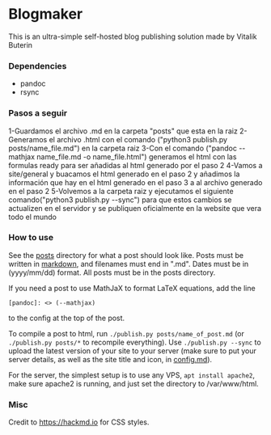 # Blogmaker

This is an ultra-simple self-hosted blog publishing solution made by Vitalik Buterin

### Dependencies

* pandoc
* rsync

### Pasos a seguir
1-Guardamos el archivo .md en la carpeta "posts" que esta en la raiz
2-Generamos el archivo .html con el comando ("python3 publish.py posts/name_file.md") en la carpeta raiz
3-Con el comando ("pandoc --mathjax name_file.md -o name_file.html") generamos el html con las formulas ready para ser añadidas al html generado por el paso 2
4-Vamos a site/general y buacamos el html generado en el paso 2 y añadimos la información que hay en el html generado en el paso 3 a al archivo generado en el paso 2
5-Volvemos a la carpeta raiz y ejecutamos el siguiente comando("python3 publish.py --sync") para que estos cambios se actualizen en el servidor y se publiquen oficialmente en la website que vera todo el mundo
### How to use

See the [posts](./posts) directory for what a post should look like. Posts must be written in [markdown](https://daringfireball.net/projects/markdown/syntax), and filenames must end in ".md". Dates must be in (yyyy/mm/dd) format. All posts must be in the posts directory.

If you need a post to use MathJaX to format LaTeX equations, add the line

```
[pandoc]: <> (--mathjax)
```

to the config at the top of the post.

To compile a post to html, run `./publish.py posts/name_of_post.md` (or `./publish.py posts/*` to recompile everything). Use `./publish.py --sync` to upload the latest version of your site to your server (make sure to put your server details, as well as the site title and icon, in [config.md](./config.md)).

For the server, the simplest setup is to use any VPS, `apt install apache2`, make sure apache2 is running, and just set the directory to /var/www/html.

### Misc

Credit to https://hackmd.io for CSS styles.
